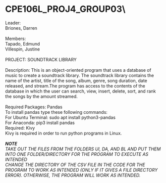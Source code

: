 # CPE106L_PROJ4_GROUP03\
Leader:\
Briones, Darren\
\
Members:\
Tapado, Edmund\
Villespin, Justine\
\
                        PROJECT: SOUNDTRACK LIBRARY\
\
Description: This is an object-oriented program that uses a database of music to create a soundtrack library. The soundtrack library contains the name of the artist, title of the song, album, genre, song duration, 
date released, and stream.The program has access to the contents of the database in which the user can search, view, insert, delete,
sort, and rank the songs by the amount streamed.\
\
Required Packages: Pandas\
To install pandas type these following commands:\
For Ubuntu Terminal: sudo apt install python3-pandas\
For Anaconda: pip3 install pandas\
Required: Kivy\
Kivy is required in order to run python programs in Linux.\
\
***NOTE***\
*TAKE OUT THE FILES FROM THE FOLDERS UI, DA, AND BL AND PUT THEM INTO ONE FOLDER/DIRECTORY FOR THE PROGRAM TO EXECUTE AS INTENDED*\
*CHANGE THE DIRECTORY OF THE CSV FILE IN THE CODE FOR THE PROGRAM TO WORK AS INTENDED (ONLY IF IT GIVES A FILE DIRECTORY ERROR). OTHERWISE, THE PROGRAM WILL WORK AS INTENDED.*
